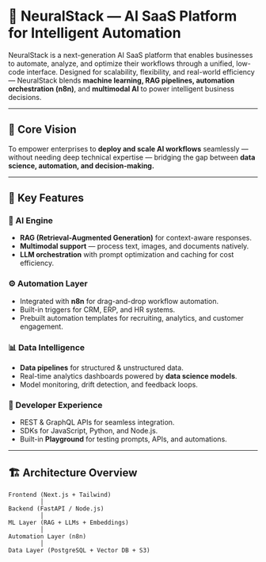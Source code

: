 # 🧠 NeuralStack — AI SaaS Platform for Intelligent Automation

NeuralStack is a next-generation AI SaaS platform that enables businesses to automate, analyze, and optimize their workflows through a unified, low-code interface. Designed for scalability, flexibility, and real-world efficiency — NeuralStack blends **machine learning, RAG pipelines, automation orchestration (n8n)**, and **multimodal AI** to power intelligent business decisions.

---

## 🚀 Core Vision

To empower enterprises to **deploy and scale AI workflows** seamlessly — without needing deep technical expertise — bridging the gap between **data science, automation, and decision-making.**

---

## 🧩 Key Features

### 🧠 AI Engine
- **RAG (Retrieval-Augmented Generation)** for context-aware responses.
- **Multimodal support** — process text, images, and documents natively.
- **LLM orchestration** with prompt optimization and caching for cost efficiency.

### ⚙️ Automation Layer
- Integrated with **n8n** for drag-and-drop workflow automation.
- Built-in triggers for CRM, ERP, and HR systems.
- Prebuilt automation templates for recruiting, analytics, and customer engagement.

### 📊 Data Intelligence
- **Data pipelines** for structured & unstructured data.
- Real-time analytics dashboards powered by **data science models**.
- Model monitoring, drift detection, and feedback loops.

### 🧱 Developer Experience
- REST & GraphQL APIs for seamless integration.
- SDKs for JavaScript, Python, and Node.js.
- Built-in **Playground** for testing prompts, APIs, and automations.

---

## 🏗️ Architecture Overview

```text
Frontend (Next.js + Tailwind)
         │
Backend (FastAPI / Node.js)
         │
ML Layer (RAG + LLMs + Embeddings)
         │
Automation Layer (n8n)
         │
Data Layer (PostgreSQL + Vector DB + S3)
